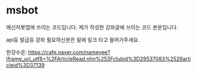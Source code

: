 # msbot
메신저봇앱에 쓰이는 코드입니다.
제가 작성한 강좌글에 쓰이는 코드 본문입니다.

api등 발급등 강좌 필요하신분은 밑에 링크 타고 들어가주세요.

한강수온: https://cafe.naver.com/nameyee?iframe_url_utf8=%2FArticleRead.nhn%253Fclubid%3D29537083%2526articleid%3D37139
